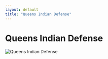 ```yaml
---
layout: default
title: "Queens Indian Defense"
---
```


# Queens Indian Defense

![Queens Indian Defense](https://www.thechesswebsite.com/wp-content/uploads/2012/07/queens-indian-defense.jpg)

